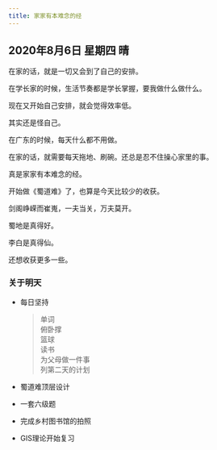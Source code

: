 ```yaml
---
title: 家家有本难念的经
---
```


## 2020年8月6日 星期四 晴

在家的话，就是一切又会到了自己的安排。

在学长家的时候，生活节奏都是学长掌握，要我做什么做什么。

现在又开始自己安排，就会觉得效率低。

其实还是怪自己。

在广东的时候，每天什么都不用做。

在家的话，就需要每天拖地、刷碗。还总是忍不住操心家里的事。

真是家家有本难念的经。

开始做《蜀道难》了，也算是今天比较少的收获。

剑阁峥嵘而崔嵬，一夫当关，万夫莫开。

蜀地是真得好。

李白是真得仙。

还想收获更多一些。

### 关于明天

* 每日坚持

  > 单词  
  > 俯卧撑  
  > 篮球  
  > 读书  
  > 为父母做一件事  
  > 列第二天的计划  

* 蜀道难顶层设计

* 一套六级题

* 完成乡村图书馆的拍照

* GIS理论开始复习